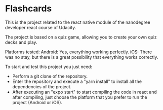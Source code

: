 # Flashcards

This is the project related to the react native module of the nanodegree developer react course of Udacity.

The project is based on a quiz game, allowing you to create your own quiz decks and play.

Platforms tested:
Android: Yes, everything working perfectly.
iOS: There was no stay, but there is a great possibility that everything works correctly.

To start and test this project you just need:

* Perform a git clone of the repository.
* Enter the repository and execute a "yarn install" to install all the dependencies of the project.
* After executing an "expo start" to start compiling the code in react and after compiling, just choose the platform that you prefer to run the project (Android or iOS).
